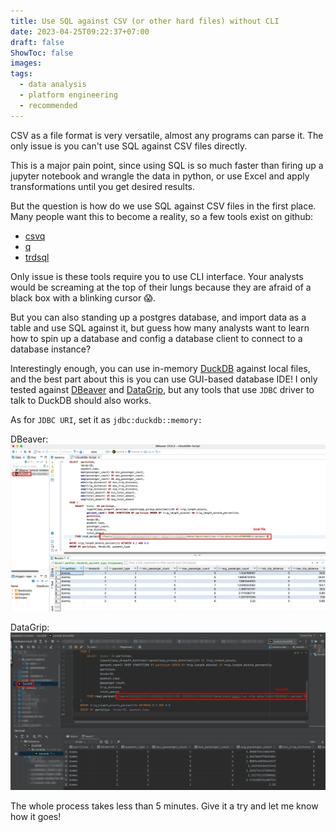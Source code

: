 ```yaml
---
title: Use SQL against CSV (or other hard files) without CLI
date: 2023-04-25T09:22:37+07:00
draft: false
ShowToc: false
images:
tags:
  - data analysis
  - platform engineering
  - recommended
---
```


CSV as a file format is very versatile, almost any programs can parse it. The only issue is you can't use SQL against CSV files directly.

This is a major pain point, since using SQL is so much faster than firing up a jupyter notebook and wrangle the data in python, or use Excel and apply transformations until you get desired results.

But the question is how do we use SQL against CSV files in the first place. Many people want this to become a reality, so a few tools exist on github:

- [csvq](https://github.com/mithrandie/csvq)
- [q](https://github.com/harelba/q)
- [trdsql](https://github.com/noborus/trdsql)

Only issue is these tools require you to use CLI interface. Your analysts would be screaming at the top of their lungs because they are afraid of a black box with a blinking cursor 😱.

But you can also standing up a postgres database, and import data as a table and use SQL against it, but guess how many analysts want to learn how to spin up a database and config a database client to connect to a database instance?

Interestingly enough, you can use in-memory [DuckDB](https://duckdb.org/) against local files, and the best part about this is you can use GUI-based database IDE! I only tested against [DBeaver](https://dbeaver.io/) and [DataGrip](https://www.jetbrains.com/datagrip/), but any tools that use `JDBC` driver to talk to DuckDB should also works.

As for `JDBC URI`, set it as `jdbc:duckdb::memory:`

DBeaver:
![duckdb on dbeaver](images/2023-04-25-19-38-55.webp)

DataGrip:
![duckdb on datagrip](images/2023-04-25-19-40-34.webp)

The whole process takes less than 5 minutes. Give it a try and let me know how it goes!
